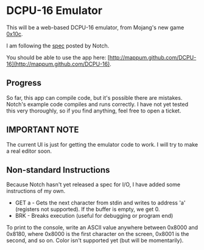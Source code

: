 # DCPU-16 Emulator #
This will be a web-based DCPU-16 emulator, from Mojang's new game [0x10c](http://0x10c.com/).

I am following the [spec](http://0x10c.com/doc/dcpu-16.txt) posted by Notch.

You should be able to use the app here: [http://mappum.github.com/DCPU-16](http://mappum.github.com/DCPU-16).

## Progress ##
So far, this app can compile code, but it's possible there are mistakes. Notch's example code compiles and runs correctly. I have not yet tested this very thoroughly, so if you find anything, feel free to open a ticket.

## IMPORTANT NOTE ##
The current UI is just for getting the emulator code to work. I will try to make a real editor soon.

## Non-standard Instructions ##
Because Notch hasn't yet released a spec for I/O, I have added some instructions of my own.

* GET a - Gets the next character from stdin and writes to address 'a' (registers not supported). If the buffer is empty, we get 0.
* BRK - Breaks execution (useful for debugging or program end)

To print to the console, write an ASCII value anywhere between 0x8000 and 0x8180, where 0x8000 is the first character on the screen, 0x8001 is the second, and so on. Color isn't supported yet (but will be momentarily).
